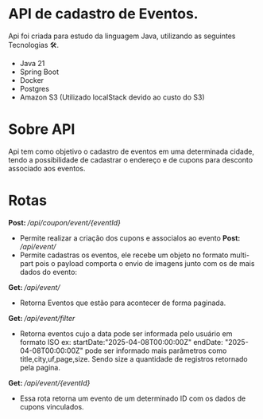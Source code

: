 # API de cadastro de Eventos.

Api foi criada para estudo da linguagem Java, utilizando as seguintes Tecnologias 🛠.
  - Java 21
  - Spring Boot
  - Docker
  - Postgres
  - Amazon S3 (Utilizado localStack devido ao custo do S3)

# Sobre API
Api tem como objetivo o cadastro de eventos em uma determinada cidade, tendo a possibilidade de cadastrar o endereço e de cupons para desconto associado aos eventos.

# Rotas
<b>Post: </b><i>/api/coupon/event/{eventId}</i> 
 - Permite realizar a criação dos cupons e associalos ao evento
<b>Post: </b><i>/api/event/</i>
 - Permite cadastras os eventos, ele recebe um objeto no formato multi-part pois o payload comporta o envio de imagens junto com os de mais dados do evento:
   
<b>Get: </b><i>/api/event/</i>
  - Retorna Eventos que estão para acontecer de forma paginada.
    
<b>Get: </b><i>/api/event/filter</i>
  - Retorna eventos cujo a data pode ser informada pelo usuário em formato ISO ex: startDate:"2025-04-08T00:00:00Z" endDate: "2025-04-08T00:00:00Z"
    pode ser informado mais parâmetros como title,city,uf,page,size. Sendo size a quantidade de registros retornado pela pagina.
    
<b>Get: </b><i>/api/event/{eventId}</i>
  - Essa rota retorna um evento de um determinado ID com os dados de cupons vinculados. 
